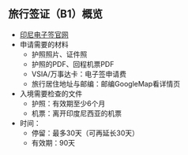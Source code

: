 ## 旅行签证（B1）概览
- [印尼电子签官网](https://evisa.imigrasi.go.id/)
- 申请需要的材料
    - 护照照片、证件照
    - 护照的PDF、回程机票PDF
    - VSIA/万事达卡：电子签申请费
    - 旅行居住地址与邮编：邮编GoogleMap看详情页
- 入境需要检查的文件
    - 护照：有效期至少6个月
    - 机票：离开印度尼西亚的机票
- 时间：
    - 停留：最多30天（可再延长30天）
    - 有效期：90天